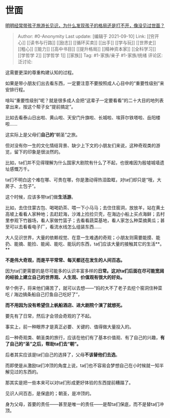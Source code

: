 # 世面
[明明经常带孩子旅游长见识，为什么发现孩子的格局还是打不开，像没见过世面？](https://www.zhihu.com/question/483556212/answer/2113285950)

> Author: #0-Anonymity
> Last update: [编辑于 2021-09-10]
> Link: [[穷开心]] [[读书与行路]] [[励志]] [[循环买卖]] [[出手]] [[学与玩]] [[世界史]] [[粗心]] [[能力]] [[高中书目]] [[提升格局]] [[精神资本家]] [[全科学习]] [[学哲学 2]] [[学哲学 1]] [[家族]]
> Tag: #1-家族/亲子 #1-家族/统绪
> 评论区:
> 泛讨论:

这需要更深的尊重构建认知的过程。

如果是带小朋友们出去看东西，一定要注意不要按照成人心目中的“重要性级别”来安排行程。

啥叫“重要性级别”呢？就是很多成人会把“这辈子一定要看看”的二十大目的地列表拿出来，按这个帮子女“提前搞定”。

比如去看泰山日出啦、黄山啦、天安门升旗啦、长城啦、埃菲尔铁塔啦、岳阳楼啦……

这实际上是父母们**自己的**“朝圣”之旅。

但对没有你一生的文化情结背景、缺少上下文的小朋友们来说，这种奇观类的游览，留下的印象是很淡然的。

比如，ta们并不见得理解为什么国家大剧院有什么了不起，也很难因为殷墟城墙遗址感慨万千。

ta们不明白这个难在哪、可贵在哪，你是激动得热泪盈眶，对ta们却只是“哦，大房子、土包子”。

这个时候，应该多带ta们做**生活游**。

比如，去住住蒙古包、喝喝奶茶、喂一下小马马；去住住窑洞，放放羊，站在黄土高坡上看看人家种地；去赶赶海，沙滩上捡捡贝壳，在海边小船上买点海鲜；去村里参观下竹器场，看人家做竹篮子；去看看蔬菜基地，看人家怎么种菜摘黄瓜；甚至可以去看看电子厂，看流水线怎么组装东西……

大人见识世界，大量的依赖视觉、在意一生难遇的奇观；小朋友则需要能摸、能扔、能摘、能捡、能闻、能吃、能玩的东西，ta们应该大量的接触其它的生活**。**

**不是伟大奇观，而是平平常常、每天都还在发生的人间百态。**

因为ta们更需要的是尽可能多的认识丰富多样的**日常。这对ta们后面在尽可能宽阔的经验上建立自己的世界观、人生观、价值观有很大的好处。**

举个例子，将来他们痛苦了，就可以去想——“妈的大不了老子去挖个窑洞住种菜吃 / 海边搞条船自己打鱼自己吃好了”，

**而不用因为没有希望住上帆船酒店、进大剧院个演了就想死。**

要先有了日常，然后才会领会奇观的了不起。

事实上，前一种眼界才是真正必要、关键的、值得做大量投入的。

后一种奇观类、朝圣类的旅行，应该在他们有了基本价值观、有了自己的兴趣，**有了自己的“圣”之后，帮助ta们去“朝”。**

后者其实应该是ta们自己的选择了，父母**不该替他们去选**。

而即使是从激励ta们冲顶的角度上说，ta们也不容易会梦想自己在小时候就一知半解见过的东西的。

那其实是把一些本来可以对ta们形成更好体验的东西提前糟蹋了。

见识人间百态，是保底的；朝圣，是冲顶的。

身为父母，首要的责任——甚至是唯一的责任——是帮ta们保底，而不是替ta们冲顶。

